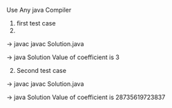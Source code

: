 Use Any java Compiler
1) first test case
2) 
-> javac javac Solution.java

-> java Solution
Value of coefficient is 3 

2) Second test case

-> javac javac Solution.java

-> java Solution
Value of coefficient is  28735619723837

   



